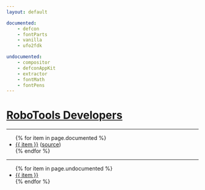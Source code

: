 ```yaml
---
layout: default

documented: 
    - defcon
    - fontParts
    - vanilla
    - ufo2fdk

undocumented:
    - compositor
    - defconAppKit
    - extractor
    - fontMath
    - fontPens
---
```


# [RoboTools Developers](https://github.com/robotools)

----

<ul>
{% for item in page.documented %}
    <li><a href="http://{{ item }}.robotools.dev">{{ item }}</a> <span class="source">(<a href="https://github.com/robotools/{{ item }}">source</a>)</span></li>
{% endfor %}
</ul>

----

<ul class="no-documentation">
{% for item in page.undocumented %}
    <li><a href="https://github.com/robotools/{{ item }}">{{ item }}</a></li>
{% endfor %}
</ul>

